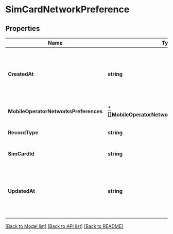 # SimCardNetworkPreference

## Properties
Name | Type | Description | Notes
------------ | ------------- | ------------- | -------------
**CreatedAt** | **string** | ISO 8601 formatted date-time indicating when the resource was created. | [optional] [default to null]
**MobileOperatorNetworksPreferences** | [***[]MobileOperatorNetworkPreferencesResponse**](array.md) |  | [optional] [default to null]
**RecordType** | **string** |  | [optional] [default to null]
**SimCardId** | **string** |  | [optional] [default to null]
**UpdatedAt** | **string** | ISO 8601 formatted date-time indicating when the resource was updated. | [optional] [default to null]

[[Back to Model list]](../README.md#documentation-for-models) [[Back to API list]](../README.md#documentation-for-api-endpoints) [[Back to README]](../README.md)

